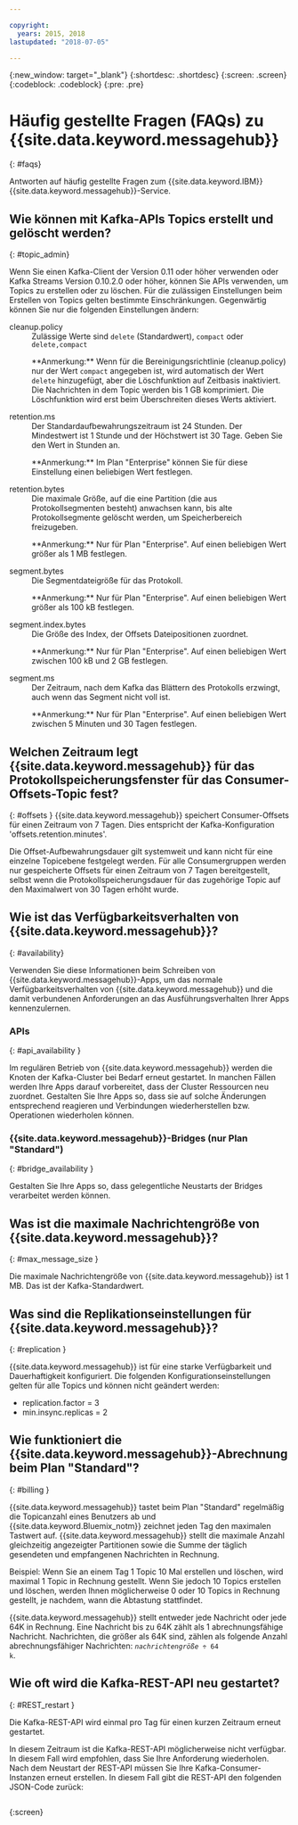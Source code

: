 ```yaml
---

copyright:
  years: 2015, 2018
lastupdated: "2018-07-05"

---
```


{:new_window: target="_blank"}
{:shortdesc: .shortdesc}
{:screen: .screen}
{:codeblock: .codeblock}
{:pre: .pre}

# Häufig gestellte Fragen (FAQs) zu {{site.data.keyword.messagehub}}
{: #faqs}

Antworten auf häufig gestellte Fragen zum {{site.data.keyword.IBM}} {{site.data.keyword.messagehub}}-Service.

<!--17/10/17 - Karen: same info duplicated at messagehub104 -->
## Wie können mit Kafka-APIs Topics erstellt und gelöscht werden?
{: #topic_admin}

Wenn Sie einen Kafka-Client der Version 0.11 oder höher verwenden oder Kafka Streams Version 0.10.2.0 oder höher, können Sie APIs verwenden, um Topics zu erstellen oder zu löschen. Für die zulässigen Einstellungen beim Erstellen von Topics gelten bestimmte Einschränkungen. Gegenwärtig können Sie nur die folgenden Einstellungen ändern:

<dl>
<dt>cleanup.policy</dt>
<dd>Zulässige Werte sind <code>delete</code> (Standardwert), <code>compact</code> oder <code>delete,compact</code>
<p>**Anmerkung:**
Wenn für die Bereinigungsrichtlinie (cleanup.policy) nur der Wert <code>compact</code> angegeben ist, wird automatisch der Wert <code>delete</code> hinzugefügt, aber die Löschfunktion auf Zeitbasis inaktiviert. Die Nachrichten in dem Topic werden bis 1 GB komprimiert. Die Löschfunktion wird
erst beim Überschreiten dieses Werts aktiviert.</p>
</dd>

<dt>retention.ms</dt>
<dd>Der Standardaufbewahrungszeitraum ist 24 Stunden. Der Mindestwert ist 1 Stunde und der Höchstwert ist
30 Tage. Geben Sie den Wert in Stunden an.

<p>**Anmerkung:**
Im Plan "Enterprise" können Sie für diese Einstellung einen beliebigen Wert festlegen.</p>
</dd>

<dt>retention.bytes</dt>
<dd>Die maximale Größe, auf die eine Partition (die aus Protokollsegmenten besteht) anwachsen kann, bis alte Protokollsegmente gelöscht werden, um Speicherbereich freizugeben.

<p>**Anmerkung:**
Nur für Plan "Enterprise". Auf einen beliebigen Wert größer als 1 MB festlegen.</p>
</dd>

<dt>segment.bytes</dt>
<dd>Die Segmentdateigröße für das Protokoll.

<p>**Anmerkung:**
Nur für Plan "Enterprise". Auf einen beliebigen Wert größer als 100 kB festlegen.</p>
</dd>

<dt>segment.index.bytes</dt>
<dd>Die Größe des Index, der Offsets Dateipositionen zuordnet. 

<p>**Anmerkung:**
Nur für Plan "Enterprise". Auf einen beliebigen Wert zwischen 100 kB und 2 GB festlegen.</p>
</dd>

<dt>segment.ms</dt>
<dd>Der Zeitraum, nach dem Kafka das Blättern des Protokolls erzwingt, auch wenn das Segment nicht voll ist. 

<p>**Anmerkung:**
Nur für Plan "Enterprise". Auf einen beliebigen Wert zwischen 5 Minuten und 30 Tagen festlegen.</p>
</dd>
</dl>


## Welchen Zeitraum legt {{site.data.keyword.messagehub}} für das Protokollspeicherungsfenster für das Consumer-Offsets-Topic fest?
{: #offsets }
{{site.data.keyword.messagehub}} speichert Consumer-Offsets für einen Zeitraum von 7 Tagen. Dies entspricht der Kafka-Konfiguration 'offsets.retention.minutes'. 

Die Offset-Aufbewahrungsdauer gilt systemweit und kann nicht für eine einzelne Topicebene festgelegt werden. Für alle Consumergruppen werden nur gespeicherte Offsets für einen Zeitraum von 7 Tagen bereitgestellt, selbst wenn die Protokollspeicherungsdauer für das zugehörige Topic auf den Maximalwert von 30 Tagen erhöht wurde. 

## Wie ist das Verfügbarkeitsverhalten von {{site.data.keyword.messagehub}}?
{: #availability}

Verwenden Sie diese Informationen beim Schreiben von {{site.data.keyword.messagehub}}-Apps, um das normale Verfügbarkeitsverhalten von {{site.data.keyword.messagehub}} und die damit verbundenen Anforderungen an das Ausführungsverhalten Ihrer Apps kennenzulernen.

### APIs
{: #api_availability }

Im regulären Betrieb von {{site.data.keyword.messagehub}} werden die Knoten der Kafka-Cluster bei Bedarf erneut gestartet.
In manchen Fällen werden Ihre Apps darauf vorbereitet, dass der Cluster Ressourcen neu zuordnet. Gestalten Sie Ihre Apps so,
dass sie auf solche Änderungen entsprechend reagieren und Verbindungen wiederherstellen bzw. Operationen wiederholen können.

### {{site.data.keyword.messagehub}}-Bridges (nur Plan "Standard")
{: #bridge_availability }

Gestalten Sie Ihre Apps so, dass gelegentliche Neustarts der Bridges verarbeitet werden können.

## Was ist die maximale Nachrichtengröße von {{site.data.keyword.messagehub}}? 
{: #max_message_size }

Die maximale Nachrichtengröße von {{site.data.keyword.messagehub}} ist 1 MB. Das ist der Kafka-Standardwert. 

## Was sind die Replikationseinstellungen für {{site.data.keyword.messagehub}}? 
{: #replication }

{{site.data.keyword.messagehub}} ist für eine starke Verfügbarkeit und Dauerhaftigkeit konfiguriert.
Die folgenden Konfigurationseinstellungen gelten für alle Topics und können nicht geändert werden:
* replication.factor = 3
* min.insync.replicas = 2

## Wie funktioniert die {{site.data.keyword.messagehub}}-Abrechnung beim Plan "Standard"? 
{: #billing }

{{site.data.keyword.messagehub}} tastet beim Plan "Standard" regelmäßig die Topicanzahl eines Benutzers ab und {{site.data.keyword.Bluemix_notm}} zeichnet jeden Tag den maximalen Tastwert auf. {{site.data.keyword.messagehub}} stellt die maximale Anzahl gleichzeitig angezeigter Partitionen sowie die Summe der täglich gesendeten und empfangenen Nachrichten in Rechnung.

Beispiel: Wenn Sie an einem Tag 1 Topic 10 Mal erstellen und löschen, wird maximal 1 Topic in Rechnung gestellt. Wenn Sie jedoch 10 Topics erstellen und löschen, werden Ihnen möglicherweise 0 oder 10 Topics in Rechnung gestellt, je nachdem, wann die Abtastung stattfindet.

{{site.data.keyword.messagehub}} stellt entweder jede Nachricht oder jede 64K in Rechnung. Eine Nachricht bis zu 64K zählt als 1 abrechnungsfähige Nachricht. Nachrichten, die größer als 64K sind, zählen als folgende Anzahl abrechnungsfähiger Nachrichten: <code><var class="keyword varname">nachrichtengröße</var> &divide; 64 k</code>.

<!--12/04/18 - Karen: same info duplicated at messagehub057 -->
## Wie oft wird die Kafka-REST-API neu gestartet? 
{: #REST_restart }

Die Kafka-REST-API wird einmal pro Tag für einen kurzen Zeitraum
erneut  gestartet. 

In diesem Zeitraum ist die Kafka-REST-API möglicherweise
nicht verfügbar. In diesem Fall wird empfohlen, dass Sie Ihre Anforderung
wiederholen. Nach dem Neustart der REST-API müssen Sie Ihre Kafka-Consumer-Instanzen
erneut erstellen. In diesem Fall gibt die
REST-API den folgenden JSON-Code zurück:

```'{"error_code":40403,"message":"Consumer instance not found."}'
```
{:screen}









